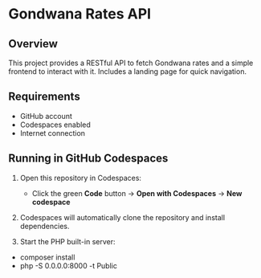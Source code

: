 # Gondwana Rates API

## Overview
This project provides a RESTful API to fetch Gondwana rates and a simple frontend to interact with it. Includes a landing page for quick navigation.

## Requirements
- GitHub account
- Codespaces enabled
- Internet connection

## Running in GitHub Codespaces

1. Open this repository in Codespaces:
   - Click the green **Code** button → **Open with Codespaces** → **New codespace**

2. Codespaces will automatically clone the repository and install dependencies.

3. Start the PHP built-in server:
 
 - composer install
 - php -S 0.0.0.0:8000 -t Public
